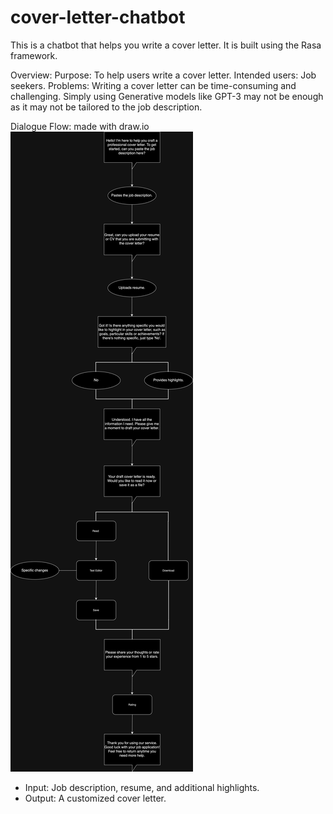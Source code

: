# cover-letter-chatbot
This is a chatbot that helps you write a cover letter. It is built using the Rasa framework.

Overview:
Purpose: To help users write a cover letter.
Intended users: Job seekers.
Problems: Writing a cover letter can be time-consuming and challenging. Simply using Generative models like GPT-3 may not be enough as it may not be tailored to the job description.

Dialogue Flow:
made with draw.io
![Diagram](dialogue_flow.png)

- Input: Job description, resume, and additional highlights.
- Output: A customized cover letter.